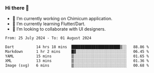 ### Hi there 👋

<!--
**devcat37/devcat37** is a ✨ _special_ ✨ repository because its `README.md` (this file) appears on your GitHub profile.-->


- 🔭 I’m currently working on Chimicum application.
- 🌱 I’m currently learning Flutter/Dart.
- 👯 I’m looking to collaborate with UI designers.
<!-- - 🤔 I’m looking for help with ... -->

<!--START_SECTION:waka-->

```txt
From: 25 July 2024 - To: 01 August 2024

Dart          14 hrs 18 mins  ██████████████████████▒░░   88.86 %
Markdown      1 hr 2 mins     █▓░░░░░░░░░░░░░░░░░░░░░░░   06.45 %
YAML          15 mins         ▒░░░░░░░░░░░░░░░░░░░░░░░░   01.65 %
XML           13 mins         ▒░░░░░░░░░░░░░░░░░░░░░░░░   01.36 %
Image (svg)   6 mins          ▒░░░░░░░░░░░░░░░░░░░░░░░░   00.68 %
```

<!--END_SECTION:waka-->
